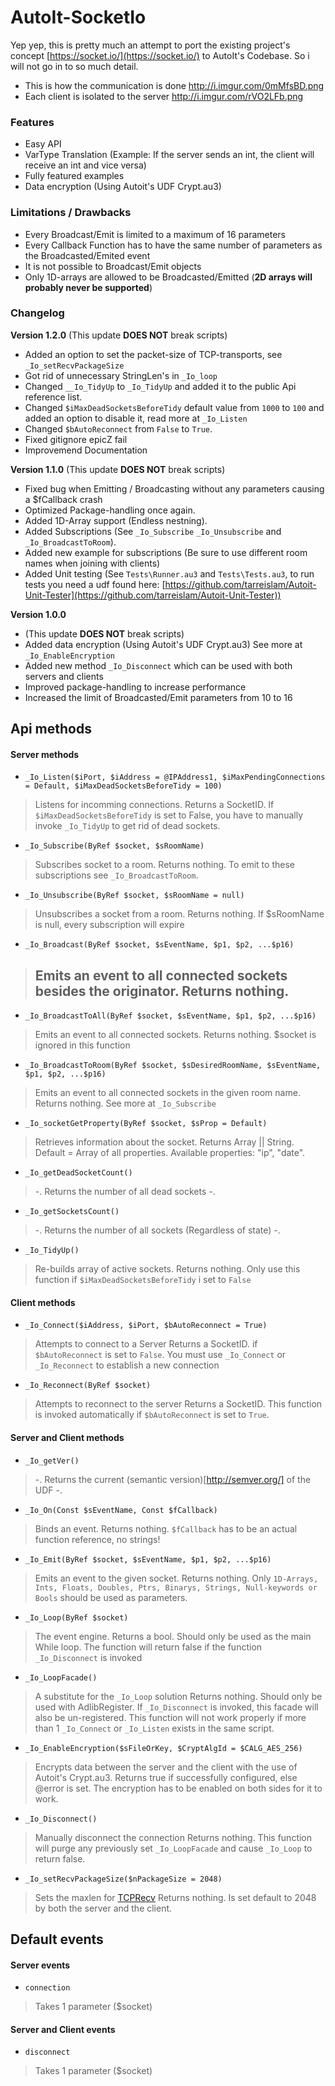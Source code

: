 # AutoIt-SocketIo

Yep yep, this is pretty much an attempt to port the existing project's concept [https://socket.io/](https://socket.io/) to AutoIt's Codebase. So i will not go in to so much detail.


* This is how the communication is done http://i.imgur.com/0mMfsBD.png
* Each client is isolated to the server http://i.imgur.com/rVO2LFb.png


### Features
* Easy API
* VarType Translation (Example: If the server sends an int, the client will receive an int and vice versa)
* Fully featured examples
* Data encryption (Using Autoit's UDF Crypt.au3)

### Limitations / Drawbacks
* Every Broadcast/Emit is limited to a maximum of 16 parameters
* Every Callback Function has to have the same number of parameters as the Broadcasted/Emited event
* It is not possible to Broadcast/Emit objects
* Only 1D-arrays are allowed to be Broadcasted/Emitted (**2D arrays will probably never be supported**)


### Changelog

**Version 1.2.0** (This update **DOES NOT** break scripts)
 * Added an option to set the packet-size of TCP-transports, see `_Io_setRecvPackageSize`
 * Got rid of unnecessary StringLen's in `_Io_loop`
 * Changed `__Io_TidyUp` to `_Io_TidyUp` and added it to the public Api reference list.
 * Changed `$iMaxDeadSocketsBeforeTidy` default value from `1000` to `100` and added an option to disable it, read more at `_Io_Listen`
 * Changed `$bAutoReconnect` from `False` to `True`.
 * Fixed gitignore epicZ fail
 * Improvemend Documentation

**Version 1.1.0** (This update **DOES NOT** break scripts)
 * Fixed bug when Emitting / Broadcasting without any parameters causing a $fCallback crash
 * Optimized Package-handling once again.
 * Added 1D-Array support (Endless nestning).
 * Added Subscriptions (See `_Io_Subscribe` `_Io_Unsubscribe` and `_Io_BroadcastToRoom`).
 * Added new example for subscriptions (Be sure to use different room names when joining with clients)
 * Added Unit testing (See `Tests\Runner.au3` and `Tests\Tests.au3`, to run tests you need a udf found here: [https://github.com/tarreislam/Autoit-Unit-Tester](https://github.com/tarreislam/Autoit-Unit-Tester))

**Version 1.0.0**
 * (This update **DOES NOT** break scripts)
 * Added data encryption (Using Autoit's UDF Crypt.au3) See more at `_Io_EnableEncryption`
 * Added new method `_Io_Disconnect` which can be used with both servers and clients
 * Improved package-handling to increase performance
 * Increased the limit of Broadcasted/Emit parameters from 10 to 16


## Api methods

#### Server methods
* `_Io_Listen($iPort, $iAddress = @IPAddress1, $iMaxPendingConnections = Default, $iMaxDeadSocketsBeforeTidy = 100)`

> Listens for incomming connections.
> Returns a SocketID.
> If `$iMaxDeadSocketsBeforeTidy` is set to False, you have to manually invoke `_Io_TidyUp` to get rid of dead sockets.

* `_Io_Subscribe(ByRef $socket, $sRoomName)`

> Subscribes socket to a room.
> Returns nothing.
> To emit to these subscriptions see `_Io_BroadcastToRoom`.

* `_Io_Unsubscribe(ByRef $socket, $sRoomName = null)`

> Unsubscribes a socket from a room.
> Returns nothing.
> If $sRoomName is null, every subscription will expire

* `_Io_Broadcast(ByRef $socket, $sEventName, $p1, $p2, ...$p16)`

> Emits an event to all connected sockets besides the originator.
> Returns nothing.
> -

* `_Io_BroadcastToAll(ByRef $socket, $sEventName, $p1, $p2, ...$p16)`

> Emits an event to all connected sockets.
> Returns nothing.
> $socket is ignored in this function

* `_Io_BroadcastToRoom(ByRef $socket, $sDesiredRoomName, $sEventName, $p1, $p2, ...$p16)`

> Emits an event to all connected sockets in the given room name.
> Returns nothing.
> See more at `_Io_Subscribe`

* `_Io_socketGetProperty(ByRef $socket, $sProp = Default)`

> Retrieves information about the socket.
> Returns Array || String.
> Default = Array of all properties. Available properties: "ip", "date".

* `_Io_getDeadSocketCount()`

> -.
> Returns the number of all dead sockets
> -.

* `_Io_getSocketsCount()`

> -.
> Returns the number of all sockets (Regardless of state)
> -.


* `_Io_TidyUp()`

> Re-builds array of active sockets.
> Returns nothing.
> Only use this function if `$iMaxDeadSocketsBeforeTidy` i set to `False`

#### Client methods
* `_Io_Connect($iAddress, $iPort, $bAutoReconnect = True)`

> Attempts to connect to a Server
> Returns a SocketID.
> if `$bAutoReconnect` is set to `False`. You must use `_Io_Connect` or `_Io_Reconnect` to establish a new connection

* `_Io_Reconnect(ByRef $socket)`

> Attempts to reconnect to the server
> Returns a SocketID.
> This function is invoked automatically if `$bAutoReconnect` is set to `True`.

#### Server and Client methods
* `_Io_getVer()`

> -.
> Returns the current (semantic version)[http://semver.org/] of the UDF
> -.

* `_Io_On(Const $sEventName, Const $fCallback)`

> Binds an event.
> Returns nothing.
> `$fCallback` has to be an actual function reference, no strings!

* `_Io_Emit(ByRef $socket, $sEventName, $p1, $p2, ...$p16)`

> Emits an event to the given socket.
> Returns nothing.
> Only `1D-Arrays, Ints, Floats, Doubles, Ptrs, Binarys, Strings, Null-keywords or Bools` should be used as parameters.

* `_Io_Loop(ByRef $socket)`

> The event engine.
> Returns a bool.
> Should only be used as the main While loop. The function will return false if the function `_Io_Disconnect` is invoked

* `_Io_LoopFacade()`

> A substitute for the `_Io_Loop` solution
> Returns nothing.
> Should only be used with AdlibRegister. If `_Io_Disconnect` is invoked, this facade will also be un-registered. This function will not work properly if more than 1 `_Io_Connect` or `_Io_Listen` exists in the same script.

* `_Io_EnableEncryption($sFileOrKey, $CryptAlgId = $CALG_AES_256)`

> Encrypts data between the server and the client with the use of Autoit's Crypt.au3.
> Returns true if successfully configured, else @error is set.
> The encryption has to be enabled on both sides for it to work.


* `_Io_Disconnect()`

> Manually disconnect the connection
> Returns nothing.
> This function will purge any previously set `_Io_LoopFacade` and cause `_Io_Loop` to return false.

* `_Io_setRecvPackageSize($nPackageSize = 2048)`

> Sets the maxlen for [TCPRecv](https://www.autoitscript.com/autoit3/docs/functions/TCPRecv.htm)
> Returns nothing.
> Is set default to 2048 by both the server and the client.

## Default events

#### Server events
* `connection`

> Takes 1 parameter ($socket)

#### Server and Client events
* `disconnect`

> Takes 1 parameter ($socket)
